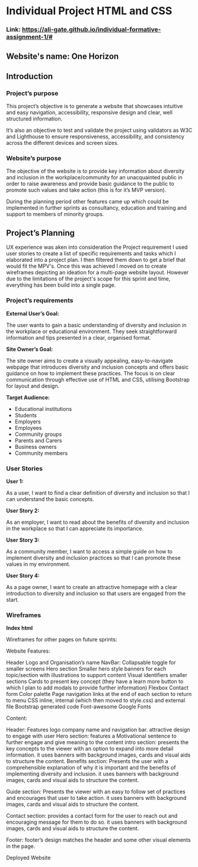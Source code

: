#  Individual Project HTML and CSS
### Link: https://ali-gate.github.io/individual-formative-assignment-1/#

## **Website's name: One Horizon**

## **Introduction**

### **Project’s purpose**

This project’s objective is to generate a website that showcases intuitive and easy navigation, accessibility, responsive design and clear, well structured information.

It’s also an objective to test and validate the project using validators as W3C and Lighthouse to ensure responsiveness, accessibility, and consistency across the different devices and screen sizes.  

### **Website’s purpose**

The objective of the website is to provide key information about diversity and inclusion in the workplace/community for an unacquainted public in order to raise awareness and provide basic guidance to the public to promote such values and take action (this is for it’s MVP version).

During the planning period other features came up which could be implemented in further sprints as consultancy, education and training and support to members of minority groups.


## **Project’s Planning**


UX experience was aken into consideration the Project requirement I used user stories to create a list of specific requirements and tasks which I elaborated into a project plan. I then filtered them down to get a brief that would fit the MPV's. 
Once this was achieved I moved on to create wireframes depicting an ideation for a multi-page website layout. However due to the limitations of the project's scope for this sprint and time, everything has been build into a single page. 

### **Project’s requirements**

 **External User’s Goal:**

The user wants to gain a basic understanding of diversity and inclusion in the workplace or educational environment. 
They seek straightforward information and tips presented in a clear, organised format.

**Site Owner’s Goal:**

The site owner aims to create a visually appealing, easy-to-navigate webpage that introduces diversity and inclusion concepts and offers basic guidance on how to implement these practices. 
The focus is on clear communication through effective use of HTML and CSS, utilising Bootstrap for layout and design.


**Target Audience:**

- Educational institutions
- Students
- Employers
- Employees
- Community groups
- Parents and Carers
- Business owners
- Community members

### **User Stories**

**User 1:**

As a user, I want to find a clear definition of diversity and inclusion so that I can understand the basic concepts.

**User Story 2:**

As an employer, I want to read about the benefits of diversity and inclusion in the workplace so that I can appreciate its importance.

**User Story 3:**

As a community member, I want to access a simple guide on how to implement diversity and inclusion practices so that I can promote these values in my environment.

**User Story 4:**

As a page owner, I want to create an attractive homepage with a clear introduction to diversity and inclusion so that users are engaged from the start.

### **Wireframes**

**Index html**


Wireframes for other pages on future sprints:


Website Features:

Header
Logo and Organisation’s name
NavBar: 
Collapsable toggle for smaller screens
Hero section
Smaller hero style banners for each topic/section with illustrations to support content
Visual identifiers smaller sections
Cards to present key concept (they have a learn more button to which I plan to add modals to provide further information)
Flexbox
Contact form
Color palette
Page navigation links at the end of each section to return to menu
CSS inline, internal (which then moved to style.css) and external file
Bootstrap generated code
Font-awesome
Google Fonts


Content:

Header:
Features logo company name and navigation bar.  attractive design to engage with user
 Hero  section:  features a Motivational  sentence to further engage and give meaning to the content
 intro section:   presents the key concepts  to the viewer with an option to expand into more detail information.  it uses banners with background images, cards and visual aids to structure the content.
 Benefits section:   Presents the user with a comprehensible explanation of why it is important and the benefits of implementing diversity and inclusion. it uses banners with background images, cards and visual aids to structure the content.

Guide section:  Presents  the viewer  with an easy to follow set of practices  and encourages that user to take action. it uses banners with background images, cards and visual aids to structure the content.

Contact section:  provides a contact form for the user to reach out and  encouraging message for them to do so. it uses banners with background images, cards and visual aids to structure the content.

Footer:  footer’s design matches the header and some other visual elements in the page. 



Deployed Website 




